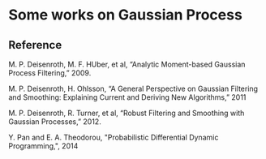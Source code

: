 Some works on Gaussian Process
====================================

Reference
---------
M. P. Deisenroth, M. F. HUber, et al, “Analytic Moment-based Gaussian Process Filtering,” 2009.

M. P. Deisenroth, H. Ohlsson, “A General Perspective on Gaussian Filtering and Smoothing: Explaining Current and Deriving New Algorithms,” 2011

M. P. Deisenroth, R. Turner, et al, “Robust Filtering and Smoothing with Gaussian Processes,” 2012.

Y. Pan and E. A. Theodorou, "Probabilistic Differential Dynamic Programming,", 2014




